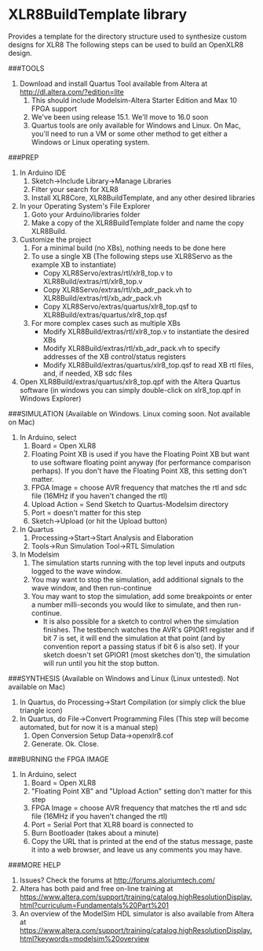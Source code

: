 # XLR8BuildTemplate library
Provides a template for the directory structure used to synthesize custom
 designs for XLR8
The following steps can be used to build an OpenXLR8 design.

###TOOLS
1. Download and install Quartus Tool available from Altera at http://dl.altera.com/?edition=lite
    1. This should include Modelsim-Altera Starter Edition and Max 10 FPGA support
    2. We've been using release 15.1. We'll move to 16.0 soon
    3. Quartus tools are only available for Windows and Linux. On Mac, you'll need to run a VM or some other method to get either a Windows or Linux operating system.

###PREP  
1. In Arduino IDE
    1. Sketch->Include Library->Manage Libraries
    2. Filter your search for XLR8
    3. Install XLR8Core, XLR8BuildTemplate, and any other desired libraries
2. In your Operating System's File Explorer
    1. Goto your Arduino/libraries folder
    2. Make a copy of the XLR8BuildTemplate folder and name the copy XLR8Build.
3. Customize the project
    1. For a minimal build (no XBs), nothing needs to be done here
    2. To use a single XB (The following steps use XLR8Servo as the example XB to instantiate)
        - Copy XLR8Servo/extras/rtl/xlr8_top.v to XLR8Build/extras/rtl/xlr8_top.v
        - Copy XLR8Servo/extras/rtl/xb_adr_pack.vh to XLR8Build/extras/rtl/xb_adr_pack.vh
        - Copy XLR8Servo/extras/quartus/xlr8_top.qsf to XLR8Build/extras/quartus/xlr8_top.qsf
    3. For more complex cases such as multiple XBs
        - Modify XLR8Build/extras/rtl/xlr8_top.v to instantiate the desired XBs
        - Modify XLR8Build/extras/rtl/xb_adr_pack.vh to specify addresses of the XB control/status registers
        - Modify XLR8Build/extras/quartus/xlr8_top.qsf to read XB rtl files, and, if needed, XB sdc files
4. Open XLR8Build/extras/quartus/xlr8_top.qpf with the Altera Quartus software (in windows you can simply double-click on xlr8_top.qpf in Windows Explorer)

###SIMULATION (Available on Windows. Linux coming soon. Not available on Mac)
1. In Arduino, select
    1. Board = Open XLR8
    2. Floating Point XB is used if you have the Floating Point XB but want to use software floating point anyway (for performance comparison perhaps). If you don't have the Floating Point XB, this setting don't matter.
    3. FPGA Image = choose AVR frequency that matches the rtl and sdc file (16MHz if you haven't changed the rtl)
    4. Upload Action = Send Sketch to Quartus-Modelsim directory
    5. Port = doesn't matter for this step
    6. Sketch->Upload (or hit the Upload button)
2. In Quartus
    1. Processing->Start->Start Analysis and Elaboration
    2. Tools->Run Simulation Tool->RTL Simulation
3. In Modelsim
    1. The simulation starts running with the top level inputs and outputs logged to the wave window.
    2. You may want to stop the simulation, add additional signals to the wave window, and then run-continue
    3. You may want to stop the simulation, add some breakpoints or enter a number milli-seconds you would like to simulate, and then run-continue.
        - It is also possible for a sketch to control when the simulation finishes. The testbench watches the AVR's GPIOR1 register and if bit 7 is set, it will end the simulation at that point (and by convention report a passing status if bit 6 is also set). If your sketch doesn't set GPIOR1 (most sketches don't), the simulation will run until you hit the stop button. 

###SYNTHESIS (Available on Windows and Linux (Linux untested). Not available on Mac)
1. In Quartus, do Processing->Start Compilation (or simply click the blue triangle icon)
2. In Quartus, do File->Convert Programming Files (This step will become automated, but for now it is a manual step)
    1. Open Conversion Setup Data->openxlr8.cof 
    2. Generate. Ok. Close.


###BURNING the FPGA IMAGE
1. In Arduino, select
    1. Board = Open XLR8
    2. "Floating Point XB" and "Upload Action" setting don't matter for this step
    3. FPGA Image = choose AVR frequency that matches the rtl and sdc file (16MHz if you haven't changed the rtl)
    4. Port = Serial Port that XLR8 board is connected to
    5. Burn Bootloader (takes about a minute)
    6. Copy the URL that is printed at the end of the status message, paste it into a web browser, and leave us any comments you may have.


###MORE HELP
1. Issues? Check the forums at http://forums.aloriumtech.com/
2. Altera has both paid and free on-line training at https://www.altera.com/support/training/catalog.highResolutionDisplay.html?curriculum=Fundamentals%20Part%201
3. An overview of the ModelSim HDL simulator is also available from Altera at https://www.altera.com/support/training/catalog.highResolutionDisplay.html?keywords=modelsim%20overview

